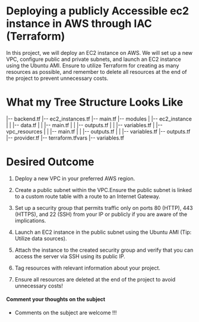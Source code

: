 # Deploying a publicly Accessible ec2 instance in AWS through IAC (Terraform)

In this project, we will deploy an EC2 instance on AWS. We will set up a new VPC, configure public and private subnets, and launch an EC2 instance using the Ubuntu AMI. Ensure to utilize Terraform for creating as many resources as possible, and remember to delete all resources at the end of the project to prevent unnecessary costs.

# What my Tree Structure Looks Like

|-- backend.tf
|-- ec2_instances.tf
|-- main.tf
|-- modules
| |-- ec2_instance
| | |-- data.tf
| | |-- main.tf
| | |-- outputs.tf
| | |-- variables.tf
| |-- vpc_resources
| | |-- main.tf
| | |-- outputs.tf
| | |-- variables.tf
|-- outputs.tf
|-- provider.tf
|-- terraform.tfvars
|-- variables.tf

# Desired Outcome

1. Deploy a new VPC in your preferred AWS region.

2. Create a public subnet within the VPC.Ensure the public subnet is linked to a custom route table with a route to an Internet Gateway.

3. Set up a security group that permits traffic only on ports 80 (HTTP), 443 (HTTPS), and 22 (SSH) from your IP or publicly if you are aware of the implications.

4. Launch an EC2 instance in the public subnet using the Ubuntu AMI (Tip: Utilize data sources).

5. Attach the instance to the created security group and verify that you can access the server via SSH using its public IP.

6. Tag resources with relevant information about your project.

7. Ensure all resources are deleted at the end of the project to avoid unnecessary costs!

#### Comment your thoughts on the subject

- Comments on the subject are welcome !!!
